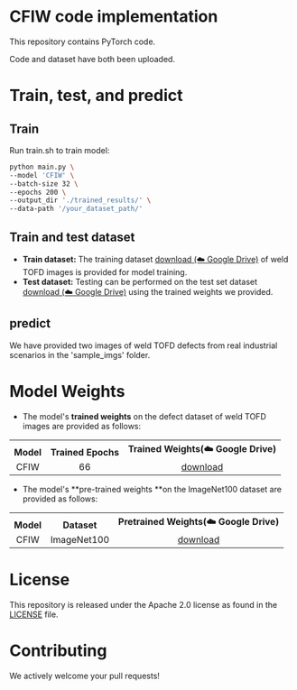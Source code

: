 # CFIW code implementation

This repository contains PyTorch code.

Code and dataset have both been uploaded.

# Train, test, and predict

## Train

Run train.sh to train model:

```bash
python main.py \
--model 'CFIW' \
--batch-size 32 \
--epochs 200 \
--output_dir './trained_results/' \
--data-path '/your_dataset_path/'
```

## Train and test dataset

* **Train dataset:** The training dataset [download (☁️ Google Drive)](https://drive.google.com/file/d/1y4GidNc0fb45OAvXW_q_DnDAlJotitRY/view?usp=drive_link "Google drive") of weld TOFD images is provided for model training.
* **Test dataset:** Testing can be performed on the test set dataset [download (☁️ Google Drive)](https://drive.google.com/file/d/1CppRDY2Rw9BSQHQ29GMHHDj9A6xRNjj0/view?usp=drive_link "Google drive") using the trained weights we provided.

## predict

We have provided two images of weld TOFD defects from real industrial scenarios in the 'sample_imgs' folder.

# Model Weights

* The model's **trained weights** on the defect dataset of weld TOFD images are provided as follows:

<table><tbody>
<!-- START TABLE -->
<!-- TABLE HEADER -->
<th valign="bottom">Model</th>
<th valign="bottom">Trained Epochs</th>
<th valign="bottom">Trained Weights(☁️ Google Drive)</th>
<!-- TABLE BODY -->
<tr><td align="center">CFIW</td>
<td align="center">66</td>
<td align="center"><a href="https://drive.google.com/file/d/1HWqTLearxOiwJRirU_fGwILfu9anNiM2/view?usp=drive_link">download</a></td>
</tr>
</tbody></table>

* The model's **pre-trained weights **on the ImageNet100 dataset are provided as follows:

<table><tbody>
<!-- START TABLE -->
<!-- TABLE HEADER -->
<th valign="bottom">Model</th>
<th valign="bottom">Dataset</th>
<th valign="bottom">Pretrained Weights(☁️ Google Drive)</th>
<!-- TABLE BODY -->
<tr><td align="center">CFIW</td>
<td align="center">ImageNet100</td>
<td align="center"><a href="https://drive.google.com/file/d/1WaCu0zBY1h7xy3cU2laYtTFvfUlJHNKD/view?usp=drive_link">download</a></td>
</tr>
</tbody></table>

# License

This repository is released under the Apache 2.0 license as found in the [LICENSE](LICENSE) file.

# Contributing

We actively welcome your pull requests!
